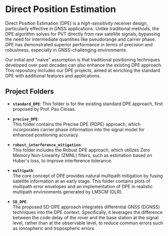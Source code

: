 # Direct Position Estimation

Direct Position Estimation (DPE) is a *high-sensitivity* receiver design, particularly effective in GNSS applications. Unlike traditional methods, the DPE algorithm solves for PVT directly from raw satellite signals, bypassing the need for intermediate quantities like pseudorange and carrier phase. DPE has demonstrated superior performance in terms of precision and robustness, especially in GNSS-challenging environments.

Our initial and "naive" assumption is that traditional positioning techniques developed over past decades can also enhance the existing DPE approach. This repository includes our DPE projects, aimed at enriching the standard DPE with additional features and applications.

## Project Folders

- **`standard_DPE`**: 
  This folder is for the existing standard DPE approach, first proposed by Prof. Pau Closas.

- **`precise_DPE`**:  
  This folder contains the Precise DPE (PDPE) approach, which incorporates carrier phase information into the signal model for enhanced positioning accuracy.

- **`robust_interference_mitigation`**:  
  This folder includes the Robust DPE approach, which utilizes Zero Memory Non-Linearity (ZMNL) filters, such as estimation based on Huber's loss, to improve interference tolerance.

- **`multipath`**:  
  The core concept of DPE provides natural multipath mitigation by fusing satellite information at an early stage. This folder contains plots of multipath error envelopes and an implementation of DPE in realistic multipath environments generated by LMSCM (DLR).

- **`SD_DPE`**:  
  The proposed SD-DPE approach integrates differential GNSS (DGNSS) techniques into the DPE context. Specifically, it leverages the difference between the code delay of the rover and the base station at the signal level, rather than at the observable level, to reduce common errors such as ionospheric and tropospheric errors.
